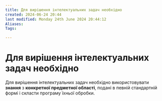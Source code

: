 ```yaml
---
title: Для вирішення інтелектуальних задач необхідно
created: 2024-06-24 20:44
last modified: Monday 24th June 2024 20:44:12
Aliases:
Tags:

---
```

# Для вирішення інтелектуальних задач необхідно

Для вирішення інтелектуальних задач необхідно використовувати **знання** з **конкретної предметної області**, подані в певній стандартній формі і скласти програму їхньої обробки.